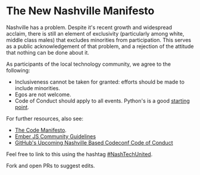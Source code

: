 # The New Nashville Manifesto

Nashville has a problem. Despite it's recent growth and widespread acclaim, there is still an element of exclusivity (particularly among white, middle class males) that excludes minorities from participation. This serves as a public acknowledgement of that problem, and a rejection of the attitude that nothing can be done about it.

As participants of the local technology community, we agree to the following:

* Inclusiveness cannot be taken for granted: efforts should be made to include minorities.
* Egos are not welcome.
* Code of Conduct should apply to all events. Python's is a good [starting point](https://github.com/python/pycon-code-of-conduct/blob/master/code_of_conduct.md).

For further resources, also see:
* [The Code Manifesto](http://codemanifesto.com/).
* [Ember JS Community Guidelines](http://emberjs.com/guidelines/)
* [GitHub's Upcoming Nashville Based Codeconf Code of Conduct](http://codeconf.com/codeofconduct.html)

Feel free to link to this using the hashtag [#NashTechUnited](https://twitter.com/search?q=NashTechUnited&src=typd&vertical=default&f=tweets).

Fork and open PRs to suggest edits.
